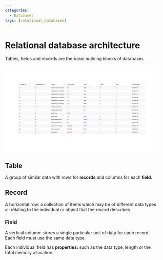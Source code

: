 ```yaml
---
categories:
  - Databases
tags: [relational_databases]
---
```


# Relational database architecture

Tables, fields and records are the basic building blocks of databases

![](/img/FL-Databases-1.5_terminology.gif)

## Table

A group of similar data with rows for **records** and columns for each **field**.

## Record

A horizontal row: a collection of items which may be of different data types all relating to the individual or object that the record describes

### Field

A vertical column: stores a single particular unit of data for each record. Each field must use the same data type.

Each individual field has **properties:** such as the data type, length or the total memory allocation.
